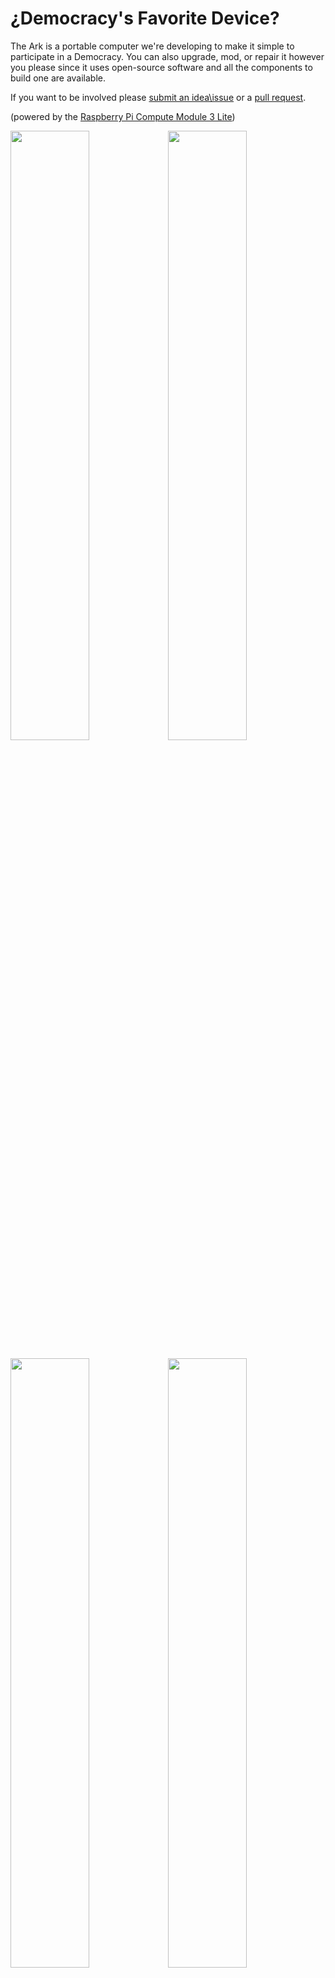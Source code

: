 # ¿Democracy's Favorite Device?

The Ark is a portable computer we're developing to make it simple to participate in a Democracy. 
 You can also upgrade, mod, or repair it however you please since it uses open-source software and all the components to build one are available.


 If you want to be involved please [submit an idea\issue](https://github.com/thearkadia/The_Ark/issues) or a [pull request](https://github.com/thearkadia/The_Ark/pulls).

(powered by the [Raspberry Pi Compute Module 3 Lite](https://www.raspberrypi.org/products/compute-module-3-lite/))


 


<img src="https://github.com/thearkadia/The_Ark/blob/master/media/theark.jpg" width="50%" height="50%"><img src="https://github.com/thearkadia/The_Ark/blob/master/media/thearkback.JPG" width="50%" height="50%">

<img src="https://github.com/thearkadia/The_Ark/blob/master/media/thearkvid.gif" width="50%" height="50%"><img src="https://github.com/thearkadia/The_Ark/blob/master/media/Democracyappsubmit.gif" width="50%" height="50%">
(GIFs testing the pocket-home fork and a mockup of our democracy app)
